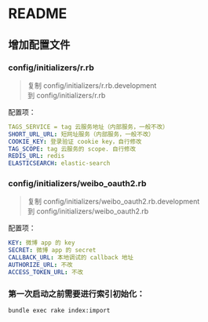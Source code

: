 # README

## 增加配置文件

### config/initializers/r.rb
> 复制 config/initializers/r.rb.development <br/>
  到 config/initializers/r.rb

配置项：
```yaml
TAGS_SERVICE = tag 云服务地址（内部服务，一般不改）
SHORT_URL_URL: 短网址服务（内部服务，一般不改）
COOKIE_KEY: 登录验证 cookie key，自行修改
TAG_SCOPE: tag 云服务的 scope. 自行修改
REDIS_URL: redis
ELASTICSEARCH: elastic-search
```

### config/initializers/weibo_oauth2.rb
> 复制 config/initializers/weibo_oauth2.rb.development <br/>
  到 config/initializers/weibo_oauth2.rb

配置项：
```yaml
KEY: 微博 app 的 key
SECRET: 微博 app 的 secret
CALLBACK_URL: 本地调试的 callback 地址
AUTHORIZE_URL: 不改
ACCESS_TOKEN_URL: 不改
```

### 第一次启动之前需要进行索引初始化：
```
bundle exec rake index:import
```